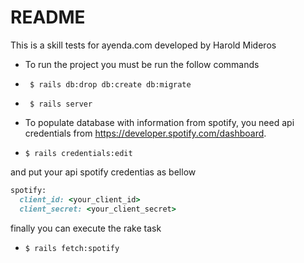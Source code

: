 # README

This is a skill tests for ayenda.com developed by Harold Mideros

- To run the project you must be run the follow commands

- <code> $ rails db:drop db:create db:migrate</code>
- <code> $ rails server </code>


- To populate database with information from spotify, you need api credentials from https://developer.spotify.com/dashboard.

- <code>$ rails credentials:edit</code>

and put your api spotify credentias as bellow

```ruby
spotify:
  client_id: <your_client_id>
  client_secret: <your_client_secret>
```

finally you can execute the rake task
- <code>$ rails fetch:spotify</code>
